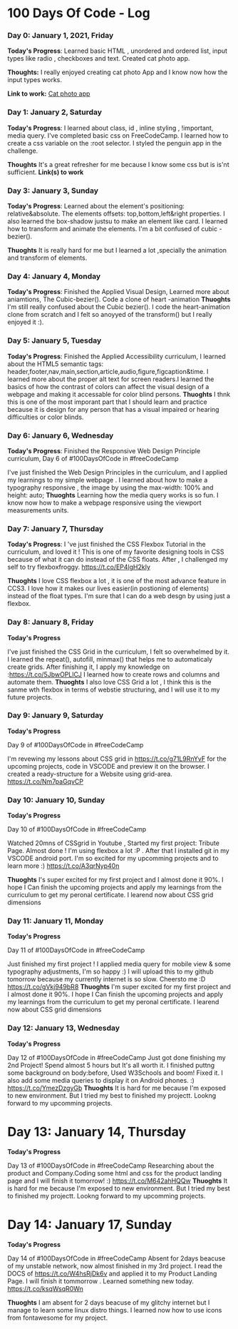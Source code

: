 # 100 Days Of Code - Log

### Day 0: January 1, 2021, Friday


**Today's Progress**: Learned basic HTML , unordered and ordered list, input types like radio , checkboxes and text.
Created cat photo app.

**Thoughts:** I really enjoyed creating cat photo App and I know now how the input types works.

**Link to work:** [Cat photo app]()



### Day 1: January 2, Saturday

**Today's Progress**: I learned about class, id , inline styling , !important, media query. I've completed basic css on FreeCodeCamp. I learned how to create a css variable on the :root selector. I styled the penguin app in the challenge. 

**Thoughts** It's a great refresher for me because I know some css but is is'nt sufficient.
**Link(s) to work**


### Day 3: January 3, Sunday

**Today's Progress**: Learned about the element's positioning: relative&absolute. The elements offsets: top,bottom,left&right properties. I also learned the box-shadow justsu to make an element like card.
I learned how to transform and animate the elements. I'm a bit confused of cubic -bezier().

**Thuoghts** It is really hard for me but I learned a lot ,specially the animation and transform of elements. 

### Day 4: January 4, Monday

**Today's Progress**: Finished the Applied Visual Design, Learned more about aniamtions, The Cubic-bezier(). Code a clone of heart -animation
**Thuoghts** I'm still really confused about the Cubic bezier(). I code the heart-animation clone from scratch and I felt so anoyyed of the transform() but I really enjoyed it :).

### Day 5: January 5, Tuesday

**Today's Progress**: Finished the Applied Accessibility curriculum, I learned about the HTML5 semantic tags: header,footer,nav,main,section,article,audio,figure,figcaption&time. I learned more about the proper alt text for screen readers.I learned the basics of how the contrast of colors can affect the visual design of a webpage and making it accessable for color blind persons.
**Thuoghts** I thnk this is one of the most imporant part that I should learn and practice because it is design for any person that has a visual impaired or hearing difficulties or color blinds.


### Day 6: January 6, Wednesday

**Today's Progress**: Finished the Responsive Web Design Principle curriculum, Day 6 of #100DaysOfCode in #freeCodeCamp 

I've just finished the Web Design Principles in the curriculum, and I applied my learnings to my simple webpage .  I learned about how to make a typography responsive , the image by using the max-width: 100% and height: auto;
**Thuoghts** Learning how the media query works is so fun. I know now how to make a webpage responsive using the viewport measurements units.

### Day 7: January 7, Thursday

**Today's Progress**:
I 've just finished the CSS Flexbox Tutorial in the curriculum, and loved it ! This is one of my favorite designing tools in CSS because of what it can do instead of the CSS floats. After , I  challenged my self to try flexboxfroggy. https://t.co/EP4lgH2kIy 

**Thuoghts** I love CSS flexbox a lot , it is one of the most advance feature in CCS3. I love how it makes our lives easier(in postioning of elements) instead of the float types. I'm sure that I can do a web desgn by using just a flexbox.

### Day 8: January 8, Friday

**Today's Progress**

I've just finished the CSS Grid in the curriculum, I felt so overwhelmed by it. I learned the repeat(), autofill, minmax() that helps me to automaticaly create grids. After finishing it, I apply my knowledge on :https://t.co/5JbwOPLlCJ
I learned how to create rows and columns and automate them.
**Thuoghts** I also love CSS Grid a lot , I think this is the sanme wth flexbox in terms of webstie structuring, and I will use it to my future projects.


### Day 9: January 9, Saturday

**Today's Progress**

Day 9 of #100DaysOfCode in #freeCodeCamp 

I'm revewing my lessons about CSS grid in https://t.co/g71L9RnYvF for the upcoming projects, code in VSCODE and preview it on the browser. I created a ready-structure for a Website using grid-area. https://t.co/Nm7paGqvCP

### Day 10: January 10, Sunday

**Today's Progress**

Day 10 of #100DaysOfCode in #freeCodeCamp 

Watched 20mns of CSSgrid in Youtube , Started my first project: Tribute Page. Almost done ! I'm using flexbox a lot :P . After that I installed git in my VSCODE android port. I'm so excited for my upcomming projects and to learn more :) https://t.co/A3qrNyp40n


**Thuoghts** I's super excited for my first project and I almost done it 90%. I hope I Can finish the upcoming projects and apply my learnings from the curriculum to get my peronal certificate. I learend now about CSS grid dimensions


### Day 11: January 11, Monday

**Today's Progress**

Day 11 of #100DaysOfCode in #freeCodeCamp 

Just finished my first project ! I applied media query for mobile view & some typography adjustments, I'm so happy :) I will upload this to my github tomorrow because my currently internet is so slow. Cheersto me :D https://t.co/gVkj949bR8
**Thuoghts** I'm super excited for my first project and I almost done it 90%. I hope I Can finish the upcoming projects and apply my learnings from the curriculum to get my peronal certificate. I learend now about CSS grid dimensions


### Day 12: January 13, Wednesday

**Today's Progress**

Day 12 of #100DaysOfCode in #freeCodeCamp 
Just got done finishing my 2nd Project! Spend almost 5 hours but It's all worth it. I finished puttng some background on body:before, Used W3Schools and boom! Fixed it. I also add some media queries to display it on Android phones. :) https://t.co/YmezDzgyGb
**Thuoghts** It is hard for me because I'm exposed to new environment. But I tried my best to finished my projectt. Lookng forward to my upcomming projects.

# Day 13: January 14, Thursday

**Today's Progress**

Day 13 of #100DaysOfCode in #freeCodeCamp
Researching about the product and Company.Coding some html and css for the product landing page and I will finish it tomorrow! :) https://t.co/M642ahHQQw
**Thuoghts** It is hard for me because I'm exposed to new environment. But I tried my best to finished my projectt. Lookng forward to my upcomming projects.

# Day 14: January 17, Sunday

**Today's Progress**

Day 14 of #100DaysOfCode in #freeCodeCamp
Absent for 2days beacuse of my unstable network, now almost finished in my 3rd project. I read the DOCS of https://t.co/W4hsRjDk6v and applied it to my Product Landing Page. I will finish it tommorrow . Learned something new today. https://t.co/ksqWsqR0Wn

**Thuoghts** 
I am absent for 2 days beacuse of my glitchy internet but I manage to learn some linux distro things. I learned now how to use icons from fontawesome for my project.

